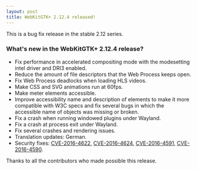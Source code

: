 ```yaml
---
layout: post
title: WebKitGTK+ 2.12.4 released!
---
```


This is a bug fix release in the stable 2.12 series.

### What's new in the WebKitGTK+ 2.12.4 release?

 - Fix performance in accelerated compositing mode with the modesetting intel driver and DRI3 enabled.
 - Reduce the amount of file descriptors that the Web Process keeps open.
 - Fix Web Process deadlocks when loading HLS videos.
 - Make CSS and SVG animations run at 60fps.
 - Make meter elements accessible.
 - Improve accessibility name and description of elements to make it more compatible with W3C specs and
   fix several bugs in which the accessible name of objects was missing or broken.
 - Fix a crash when running windowed plugins under Wayland.
 - Fix a crash at process exit under Wayland.
 - Fix several crashes and rendering issues.
 - Translation updates: German.
 - Security fixes: [CVE-2016-4622](https://cve.mitre.org/cgi-bin/cvename.cgi?name=CVE-2016-4622), [CVE-2016-4624](https://cve.mitre.org/cgi-bin/cvename.cgi?name=CVE-2016-4624), [CVE-2016-4591](https://cve.mitre.org/cgi-bin/cvename.cgi?name=CVE-2016-4591), [CVE-2016-4590](https://cve.mitre.org/cgi-bin/cvename.cgi?name=CVE-2016-4590).

Thanks to all the contributors who made possible this release.